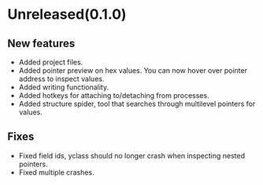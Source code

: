 # Unreleased(0.1.0)
## New features
* Added project files.
* Added pointer preview on hex values. You can now hover over pointer address to inspect values.
* Added writing functionality.
* Added hotkeys for attaching to/detaching from processes.
* Added structure spider, tool that searches through multilevel pointers for values.
## Fixes
* Fixed field ids, yclass should no longer crash when inspecting nested pointers.
* Fixed multiple crashes.
